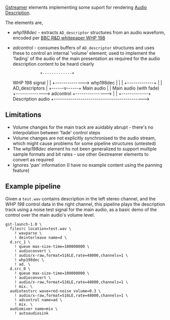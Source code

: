 [Gstreamer](https://gstreamer.freedesktop.org/) elements implementing some
suport for rendering [Audio Description](https://en.wikipedia.org/wiki/Audio_description).

The elements are,
 * *whp198dec* - extracts ``AD_descriptor`` structures from an audio waveform, encoded per [BBC R&D whitepaper WHP 198](http://www.bbc.co.uk/rd/publications/whitepaper198)
 * *adcontrol* - consumes buffers of ``AD_descriptor`` structures and uses these to control an internal 'volume' element; used to implement the 'fading' of the audio of the main presentation as required for the audio description content to be heard clearly


                   +-------------+
    WHP 198 signal |             |
    +-------------->  whp198dec  |
                   |             |
                   +-------------+
                          |
                          | AD_descriptors
                          |
                   +------v------+
    Main audio     |             |  Main audio (with fade)
    +-------------->  adcontrol  +--------------->
                   |             |
                   +-------------+
                                    Description audio
    +-------------------------------------------->


## Limitations


 * Volume changes for the main track are auidably abrupt - there's no interpolation between 'fade' control steps
 * Volume changes are not explicitly synchronised to the audio stream, which might cause problems for some pipeline structures (untested)
 * The _whp198dec_ element hs not been generalized to support multiple sample formats and bit rates - use other Gestreamer elements to convert as required
 * Ignores 'pan' information (I have no example content using the panning feature)


## Example pipeline

Given a ``test.wav`` contains description in the left stereo channel, and the _WHP 198_ control data in the right channel, this pipeline plays the description track using a noise test signal for the main audio, as a basic demo of the control over the main audio's volume level. 

    gst-launch-1.0 \
	  filesrc location=test.wav \
		! wavparse \
		! deinterleave name=d \
	  d.src_1 \
		! queue max-size-time=100000000 \
		! audioconvert \
		! audio/x-raw,format=S16LE,rate=48000,channels=1 \
		! whp198dec \
		! ad. \
	  d.src_0 \
		! queue max-size-time=100000000 \
		! audioconvert \
		! audio/x-raw,format=S16LE,rate=48000,channels=1 \
		! mix. \
	  audiotestsrc wave=red-noise volume=0.3 \
		! audio/x-raw,format=S16LE,rate=48000,channels=1 \
		! adcontrol name=ad \
		! mix. \
	  audiomixer name=mix \
		! autoaudiosink


